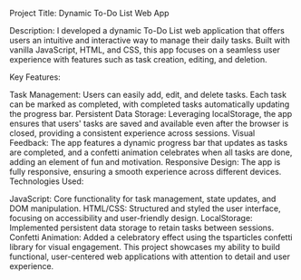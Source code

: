 Project Title: Dynamic To-Do List Web App

Description:
I developed a dynamic To-Do List web application that offers users an intuitive and interactive way to manage their daily tasks. Built with vanilla JavaScript, HTML, and CSS, this app focuses on a seamless user experience with features such as task creation, editing, and deletion.

Key Features:

Task Management: Users can easily add, edit, and delete tasks. Each task can be marked as completed, with completed tasks automatically updating the progress bar.
Persistent Data Storage: Leveraging localStorage, the app ensures that users' tasks are saved and available even after the browser is closed, providing a consistent experience across sessions.
Visual Feedback: The app features a dynamic progress bar that updates as tasks are completed, and a confetti animation celebrates when all tasks are done, adding an element of fun and motivation.
Responsive Design: The app is fully responsive, ensuring a smooth experience across different devices.
Technologies Used:

JavaScript: Core functionality for task management, state updates, and DOM manipulation.
HTML/CSS: Structured and styled the user interface, focusing on accessibility and user-friendly design.
LocalStorage: Implemented persistent data storage to retain tasks between sessions.
Confetti Animation: Added a celebratory effect using the tsparticles confetti library for visual engagement.
This project showcases my ability to build functional, user-centered web applications with attention to detail and user experience.
